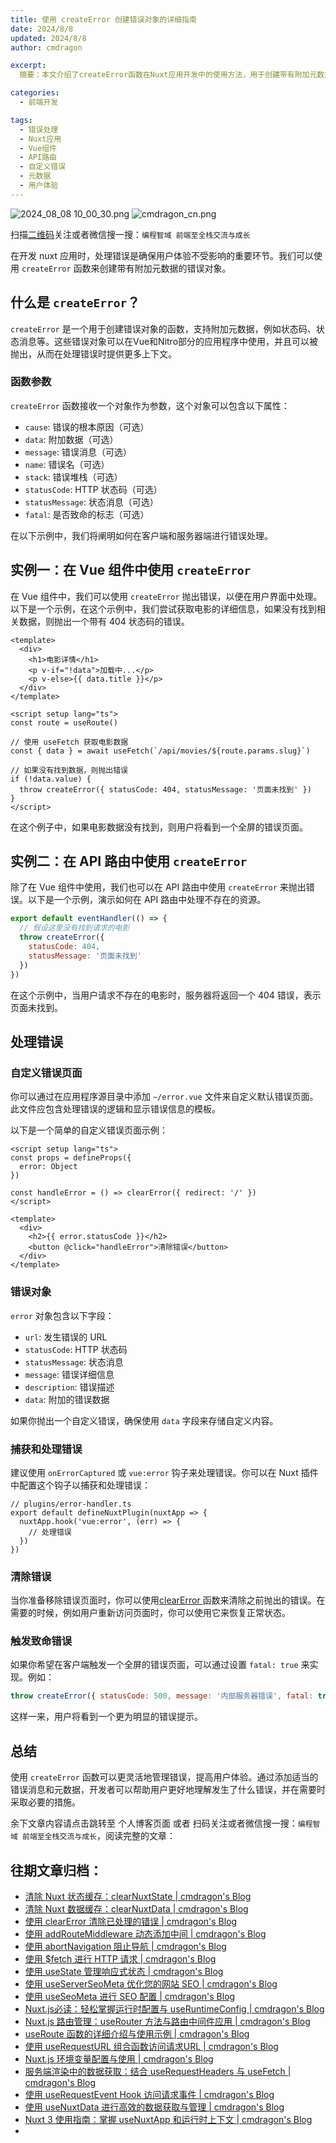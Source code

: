 ```yaml
---
title: 使用 createError 创建错误对象的详细指南
date: 2024/8/8
updated: 2024/8/8
author: cmdragon

excerpt:
  摘要：本文介绍了createError函数在Nuxt应用开发中的使用方法，用于创建带有附加元数据的错误对象，以提升错误处理的灵活性和用户体验。内容包括函数参数说明、在Vue组件和API路由中的应用实例、自定义错误页面的创建、错误的捕获与处理技巧，以及如何触发致命错误展示全屏错误提示。

categories:
  - 前端开发

tags:
  - 错误处理
  - Nuxt应用
  - Vue组件
  - API路由
  - 自定义错误
  - 元数据
  - 用户体验
---
```


<img src="https://static.cmdragon.cn/blog/images/2024_08_08 10_00_30.png@blog" title="2024_08_08 10_00_30.png" alt="2024_08_08 10_00_30.png"/>

<img src="https://static.cmdragon.cn/blog/images/cmdragon_cn.png" title="cmdragon_cn.png" alt="cmdragon_cn.png"/>


扫描[二维码](https://static.cmdragon.cn/blog/images/cmdragon_cn.png)关注或者微信搜一搜：`编程智域 前端至全栈交流与成长`



在开发 nuxt 应用时，处理错误是确保用户体验不受影响的重要环节。我们可以使用 `createError` 函数来创建带有附加元数据的错误对象。

## 什么是 `createError`？

`createError` 是一个用于创建错误对象的函数，支持附加元数据，例如状态码、状态消息等。这些错误对象可以在Vue和Nitro部分的应用程序中使用，并且可以被抛出，从而在处理错误时提供更多上下文。

### 函数参数

`createError` 函数接收一个对象作为参数，这个对象可以包含以下属性：

- `cause`: 错误的根本原因（可选）
- `data`: 附加数据（可选）
- `message`: 错误消息（可选）
- `name`: 错误名（可选）
- `stack`: 错误堆栈（可选）
- `statusCode`: HTTP 状态码（可选）
- `statusMessage`: 状态消息（可选）
- `fatal`: 是否致命的标志（可选）

在以下示例中，我们将阐明如何在客户端和服务器端进行错误处理。

## 实例一：在 Vue 组件中使用 `createError`

在 Vue 组件中，我们可以使用 `createError` 抛出错误，以便在用户界面中处理。以下是一个示例，在这个示例中，我们尝试获取电影的详细信息，如果没有找到相关数据，则抛出一个带有 404 状态码的错误。

```vue
<template>
  <div>
    <h1>电影详情</h1>
    <p v-if="!data">加载中...</p>
    <p v-else>{{ data.title }}</p>
  </div>
</template>

<script setup lang="ts">
const route = useRoute()

// 使用 useFetch 获取电影数据
const { data } = await useFetch(`/api/movies/${route.params.slug}`)

// 如果没有找到数据，则抛出错误
if (!data.value) {
  throw createError({ statusCode: 404, statusMessage: '页面未找到' })
}
</script>
```

在这个例子中，如果电影数据没有找到，则用户将看到一个全屏的错误页面。

## 实例二：在 API 路由中使用 `createError`

除了在 Vue 组件中使用，我们也可以在 API 路由中使用 `createError` 来抛出错误。以下是一个示例，演示如何在 API 路由中处理不存在的资源。

```javascript
export default eventHandler(() => {
  // 假设这里没有找到请求的电影
  throw createError({
    statusCode: 404,
    statusMessage: '页面未找到'
  })
})
```

在这个示例中，当用户请求不存在的电影时，服务器将返回一个 404 错误，表示页面未找到。

## 处理错误

### 自定义错误页面

你可以通过在应用程序源目录中添加 `~/error.vue` 文件来自定义默认错误页面。此文件应包含处理错误的逻辑和显示错误信息的模板。

以下是一个简单的自定义错误页面示例：

```vue
<script setup lang="ts">
const props = defineProps({
  error: Object
})

const handleError = () => clearError({ redirect: '/' })
</script>

<template>
  <div>
    <h2>{{ error.statusCode }}</h2>
    <button @click="handleError">清除错误</button>
  </div>
</template>
```

### 错误对象

`error` 对象包含以下字段：

-   `url`: 发生错误的 URL
-   `statusCode`: HTTP 状态码
-   `statusMessage`: 状态消息
-   `message`: 错误详细信息
-   `description`: 错误描述
-   `data`: 附加的错误数据

如果你抛出一个自定义错误，确保使用 `data` 字段来存储自定义内容。

### 捕获和处理错误

建议使用 `onErrorCaptured` 或 `vue:error` 钩子来处理错误。你可以在 Nuxt 插件中配置这个钩子以捕获和处理错误：

```
// plugins/error-handler.ts
export default defineNuxtPlugin(nuxtApp => {
  nuxtApp.hook('vue:error', (err) => {
    // 处理错误
  })
})
```

### 清除错误

当你准备移除错误页面时，你可以使用[clearError ](https://blog.cmdragon.cn/posts/1bf9b90dd386/) 函数来清除之前抛出的错误。在需要的时候，例如用户重新访问页面时，你可以使用它来恢复正常状态。

### 触发致命错误

如果你希望在客户端触发一个全屏的错误页面，可以通过设置 `fatal: true` 来实现。例如：

```javascript
throw createError({ statusCode: 500, message: '内部服务器错误', fatal: true })
```

这样一来，用户将看到一个更为明显的错误提示。

## 总结

使用 `createError` 函数可以更灵活地管理错误，提高用户体验。通过添加适当的错误消息和元数据，开发者可以帮助用户更好地理解发生了什么错误，并在需要时采取必要的措施。

余下文章内容请点击跳转至 个人博客页面 或者 扫码关注或者微信搜一搜：`编程智域 前端至全栈交流与成长`，阅读完整的文章：

## 往期文章归档：

- [清除 Nuxt 状态缓存：clearNuxtState | cmdragon's Blog](https://blog.cmdragon.cn/posts/0febec81a1d1/)
- [清除 Nuxt 数据缓存：clearNuxtData | cmdragon's Blog](https://blog.cmdragon.cn/posts/0a7c0cc75cf1/)
- [使用 clearError 清除已处理的错误 | cmdragon's Blog](https://blog.cmdragon.cn/posts/1bf9b90dd386/)
- [使用 addRouteMiddleware 动态添加中间 | cmdragon's Blog](https://blog.cmdragon.cn/posts/a070155dbcfb/)
- [使用 abortNavigation 阻止导航 | cmdragon's Blog](https://blog.cmdragon.cn/posts/c89ead546424/)
- [使用 $fetch 进行 HTTP 请求 | cmdragon's Blog](https://blog.cmdragon.cn/posts/07d91f7f1ac2/)
- [使用 useState 管理响应式状态 | cmdragon's Blog](https://blog.cmdragon.cn/posts/dad6ac94ddf0/)
- [使用 useServerSeoMeta 优化您的网站 SEO | cmdragon's Blog](https://blog.cmdragon.cn/posts/dd9cb519a7a9/)
- [使用 useSeoMeta 进行 SEO 配置 | cmdragon's Blog](https://blog.cmdragon.cn/posts/4ab349e1f178/)
- [Nuxt.js必读：轻松掌握运行时配置与 useRuntimeConfig | cmdragon's Blog](https://blog.cmdragon.cn/posts/014b8d25b5e5/)
- [Nuxt.js 路由管理：useRouter 方法与路由中间件应用 | cmdragon's Blog](https://blog.cmdragon.cn/posts/ad9936895e09/)
- [useRoute 函数的详细介绍与使用示例 | cmdragon's Blog](https://blog.cmdragon.cn/posts/eb8617e107bf/)
- [使用 useRequestURL 组合函数访问请求URL | cmdragon's Blog](https://blog.cmdragon.cn/posts/666fa6c8a5ea/)
- [Nuxt.js 环境变量配置与使用 | cmdragon's Blog](https://blog.cmdragon.cn/posts/c79d66614163/)
- [服务端渲染中的数据获取：结合 useRequestHeaders 与 useFetch | cmdragon's Blog](https://blog.cmdragon.cn/posts/e38e8d28511a/)
- [使用 useRequestEvent Hook 访问请求事件 | cmdragon's Blog](https://blog.cmdragon.cn/posts/2f2570605277/)
- [使用 useNuxtData 进行高效的数据获取与管理 | cmdragon's Blog](https://blog.cmdragon.cn/posts/5e9f5a2b593e/)
- [Nuxt 3 使用指南：掌握 useNuxtApp 和运行时上下文 | cmdragon's Blog](https://blog.cmdragon.cn/posts/f51bb8ed8307/)
-

